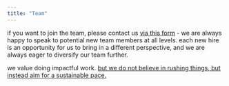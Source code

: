 ```yaml
---
title: "Team"
---
```


if you want to join the team, please contact us [via this form](https://forms.fillout.com/t/eoGA7AhnAKus) - we are always happy to speak to potential new team members at all levels.
each new hire is an opportunity for us to bring in a different perspective, and we are always eager to diversify our team further.

we value doing impactful work. [but we do not believe in rushing things, but instead aim for a sustainable pace.](https://kjablonka.com/blog/posts/take_it_easy/)
